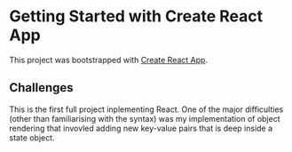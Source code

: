 # Getting Started with Create React App

This project was bootstrapped with [Create React App](https://github.com/facebook/create-react-app).

## Challenges

This is the first full project inplementing React. One of the major difficulties (other than familiarising with the syntax) was my implementation of object rendering that invovled adding new key-value pairs that is deep inside a state object.
